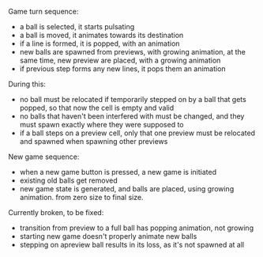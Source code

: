 Game turn sequence:

- a ball is selected, it starts pulsating
- a ball is moved, it animates towards its destination
- if a line is formed, it is popped, with an animation
- new balls are spawned from previews, with growing animation, at the same time, new preview are placed, with a growing animation
- if previous step forms any new lines, it pops them an animation

During this:

- no ball must be relocated if temporarily stepped on by a ball that gets popped, so that now the cell is empty and valid
- no balls that haven't been interfered with must be changed, and they must spawn exactly where they were supposed to
- if a ball steps on a preview cell, only that one preview must be relocated and spawned when spawning other previews

New game sequence:

- when a new game button is pressed, a new game is initiated
- existing old balls get removed
- new game state is generated, and balls are placed, using growing animation. from zero size to final size.

Currently broken, to be fixed:

- transition from preview to a full ball has popping animation, not growing
- starting new game doesn't properly animate new balls
- stepping on apreview ball results in its loss, as it's not spawned at all
